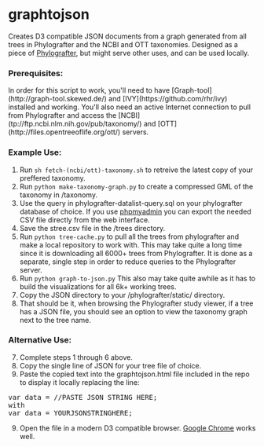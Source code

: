 graphtojson
===========

Creates D3 compatible JSON documents from a graph generated from all trees in Phylografter and the NCBI and OTT taxonomies. Designed as a piece of [Phylografter](https://github.com/OpenTreeOfLife/phylografter), but might serve other uses, and can be used locally.


<H3><STRONG>Prerequisites:</H3></STRONG> 
In order for this script to work, you'll need to have [Graph-tool](http://graph-tool.skewed.de/) and [IVY](https://github.com/rhr/ivy) installed and working. You'll also need an active Internet connection to pull from Phylografter and access the [NCBI](tp://ftp.ncbi.nlm.nih.gov/pub/taxonomy/) and [OTT](http://files.opentreeoflife.org/ott/) servers. 


<H3><STRONG>Example Use:</H3></STRONG>


1. Run `sh fetch-(ncbi/ott)-taxonomy.sh` to retreive the latest copy of your preffered taxonomy.
2. Run `python make-taxonomy-graph.py` to create a compressed GML of the taxonomy in /taxonomy.
3. Use the query in phylografter-datalist-query.sql on your phylografter database of choice. 
      If you use [phpmyadmin](http://www.phpmyadmin.net/home_page/index.php) you can export the needed CSV file directly from the web interface.
4. Save the stree.csv file in the /trees directory.
5. Run `python tree-cache.py` to pull all the trees from phylografter and make a local repository to work with.
      This may take quite a long time since it is downloading all 6000+ trees from Phylografter. It is done as a separate, single step in order to reduce queries to the Phylografter server.
6. Run `python graph-to-json.py`
      This also may take quite awhile as it has to build the visualizations for all 6k+ working trees.
7. Copy the JSON directory to your /phylografter/static/ directory.
8. That should be it, when browsing the Phylografter study viewer, if a tree has a JSON file, 
   you should see an option to view the taxonomy graph next to the tree name.

<H3><STRONG>Alternative Use:</H3></STRONG>

7. Complete steps 1 through 6 above.
8. Copy the single line of JSON for your tree file of choice. 
8. Paste the copied text into the graphtojson.html file included in the repo to display it locally replacing the line:
<pre>
var data = //PASTE JSON STRING HERE;
with
var data = YOURJSONSTRINGHERE;
</pre>
9. Open the file in a modern D3 compatible browser. [Google Chrome](http://www.google.com/chrome) works well. 
